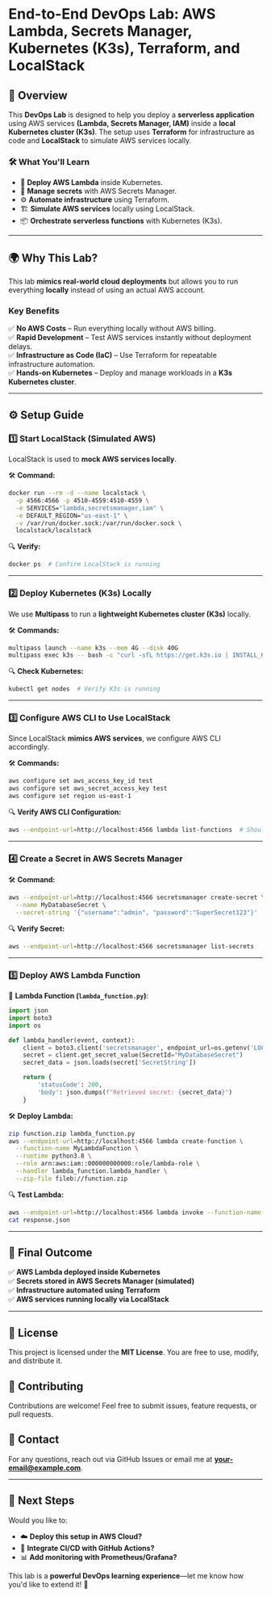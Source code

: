 # **End-to-End DevOps Lab: AWS Lambda, Secrets Manager, Kubernetes (K3s), Terraform, and LocalStack**

## **📌 Overview**
This **DevOps Lab** is designed to help you deploy a **serverless application** using AWS services **(Lambda, Secrets Manager, IAM)** inside a **local Kubernetes cluster (K3s)**. The setup uses **Terraform** for infrastructure as code and **LocalStack** to simulate AWS services locally.

### **🛠️ What You'll Learn**
- 🚀 **Deploy AWS Lambda** inside Kubernetes.
- 🔐 **Manage secrets** with AWS Secrets Manager.
- ⚙️ **Automate infrastructure** using Terraform.
- 🏗 **Simulate AWS services** locally using LocalStack.
- 📦 **Orchestrate serverless functions** with Kubernetes (K3s).

---

## **🌍 Why This Lab?**
This lab **mimics real-world cloud deployments** but allows you to run everything **locally** instead of using an actual AWS account.

### **Key Benefits**
✅ **No AWS Costs** – Run everything locally without AWS billing.  
✅ **Rapid Development** – Test AWS services instantly without deployment delays.  
✅ **Infrastructure as Code (IaC)** – Use Terraform for repeatable infrastructure automation.  
✅ **Hands-on Kubernetes** – Deploy and manage workloads in a **K3s Kubernetes cluster**.

---

## **⚙️ Setup Guide**

### **1️⃣ Start LocalStack (Simulated AWS)**
LocalStack is used to **mock AWS services locally**.

🛠 **Command:**
```bash
docker run --rm -d --name localstack \
  -p 4566:4566 -p 4510-4559:4510-4559 \
  -e SERVICES="lambda,secretsmanager,iam" \
  -e DEFAULT_REGION="us-east-1" \
  -v /var/run/docker.sock:/var/run/docker.sock \
  localstack/localstack
```
🔍 **Verify:**
```bash
docker ps  # Confirm LocalStack is running
```

---

### **2️⃣ Deploy Kubernetes (K3s) Locally**
We use **Multipass** to run a **lightweight Kubernetes cluster (K3s)** locally.

🛠 **Commands:**
```bash
multipass launch --name k3s --mem 4G --disk 40G
multipass exec k3s -- bash -c "curl -sfL https://get.k3s.io | INSTALL_K3S_EXEC='server --write-kubeconfig-mode=644' sh -"
```
🔍 **Check Kubernetes:**
```bash
kubectl get nodes  # Verify K3s is running
```

---

### **3️⃣ Configure AWS CLI to Use LocalStack**
Since LocalStack **mimics AWS services**, we configure AWS CLI accordingly.

🛠 **Commands:**
```bash
aws configure set aws_access_key_id test
aws configure set aws_secret_access_key test
aws configure set region us-east-1
```
🔍 **Verify AWS CLI Configuration:**
```bash
aws --endpoint-url=http://localhost:4566 lambda list-functions  # Should return an empty list
```

---

### **4️⃣ Create a Secret in AWS Secrets Manager**

🛠 **Command:**
```bash
aws --endpoint-url=http://localhost:4566 secretsmanager create-secret \
  --name MyDatabaseSecret \
  --secret-string '{"username":"admin", "password":"SuperSecret123"}'
```
🔍 **Verify Secret:**
```bash
aws --endpoint-url=http://localhost:4566 secretsmanager list-secrets
```

---

### **5️⃣ Deploy AWS Lambda Function**

📌 **Lambda Function (`lambda_function.py`)**:
```python
import json
import boto3
import os

def lambda_handler(event, context):
    client = boto3.client('secretsmanager', endpoint_url=os.getenv('LOCALSTACK_ENDPOINT', 'http://localhost:4566'))
    secret = client.get_secret_value(SecretId="MyDatabaseSecret")
    secret_data = json.loads(secret['SecretString'])

    return {
        'statusCode': 200,
        'body': json.dumps(f"Retrieved secret: {secret_data}")
    }
```
🛠 **Deploy Lambda:**
```bash
zip function.zip lambda_function.py
aws --endpoint-url=http://localhost:4566 lambda create-function \
  --function-name MyLambdaFunction \
  --runtime python3.8 \
  --role arn:aws:iam::000000000000:role/lambda-role \
  --handler lambda_function.lambda_handler \
  --zip-file fileb://function.zip
```
🔍 **Test Lambda:**
```bash
aws --endpoint-url=http://localhost:4566 lambda invoke --function-name MyLambdaFunction response.json
cat response.json
```

---

## **🎉 Final Outcome**
✅ **AWS Lambda deployed inside Kubernetes**  
✅ **Secrets stored in AWS Secrets Manager (simulated)**  
✅ **Infrastructure automated using Terraform**  
✅ **AWS services running locally via LocalStack**  

---

## **📜 License**
This project is licensed under the **MIT License**. You are free to use, modify, and distribute it.

## **🙌 Contributing**
Contributions are welcome! Feel free to submit issues, feature requests, or pull requests.

## **📧 Contact**
For any questions, reach out via GitHub Issues or email me at **your-email@example.com**.

---

## **🚀 Next Steps**
Would you like to:
- ☁️ **Deploy this setup in AWS Cloud?**
- 🤖 **Integrate CI/CD with GitHub Actions?**
- 📊 **Add monitoring with Prometheus/Grafana?**

This lab is a **powerful DevOps learning experience**—let me know how you'd like to extend it! 🚀

